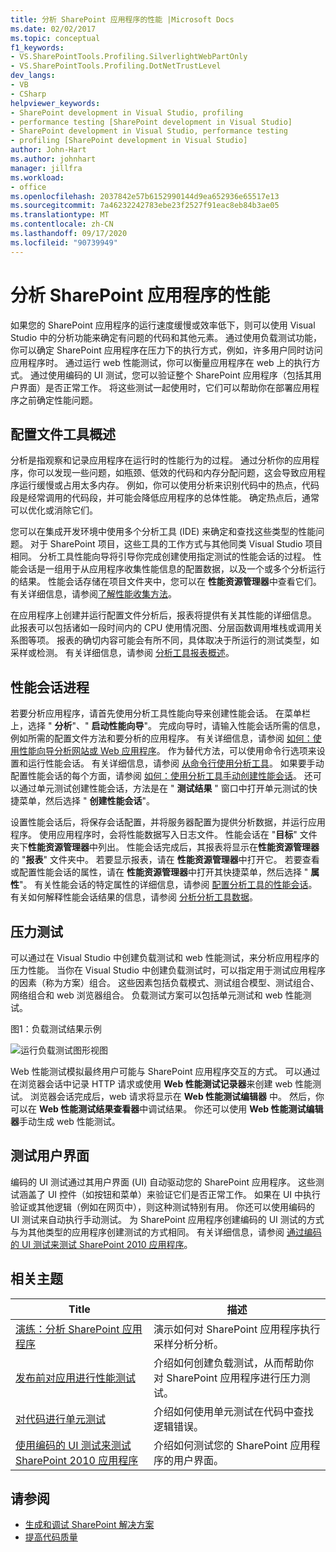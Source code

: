 ```yaml
---
title: 分析 SharePoint 应用程序的性能 |Microsoft Docs
ms.date: 02/02/2017
ms.topic: conceptual
f1_keywords:
- VS.SharePointTools.Profiling.SilverlightWebPartOnly
- VS.SharePointTools.Profiling.DotNetTrustLevel
dev_langs:
- VB
- CSharp
helpviewer_keywords:
- SharePoint development in Visual Studio, profiling
- performance testing [SharePoint development in Visual Studio]
- SharePoint development in Visual Studio, performance testing
- profiling [SharePoint development in Visual Studio]
author: John-Hart
ms.author: johnhart
manager: jillfra
ms.workload:
- office
ms.openlocfilehash: 2037842e57b6152990144d9ea652936e65517e13
ms.sourcegitcommit: 7a46232242783ebe23f2527f91eac8eb84b3ae05
ms.translationtype: MT
ms.contentlocale: zh-CN
ms.lasthandoff: 09/17/2020
ms.locfileid: "90739949"
---
```

# <a name="profile-the-performance-of-sharepoint-applications"></a>分析 SharePoint 应用程序的性能

如果您的 SharePoint 应用程序的运行速度缓慢或效率低下，则可以使用 Visual Studio 中的分析功能来确定有问题的代码和其他元素。 通过使用负载测试功能，你可以确定 SharePoint 应用程序在压力下的执行方式，例如，许多用户同时访问应用程序时。 通过运行 web 性能测试，你可以衡量应用程序在 web 上的执行方式。 通过使用编码的 UI 测试，您可以验证整个 SharePoint 应用程序（包括其用户界面）是否正常工作。 将这些测试一起使用时，它们可以帮助你在部署应用程序之前确定性能问题。

## <a name="profile-tools-overview"></a>配置文件工具概述

分析是指观察和记录应用程序在运行时的性能行为的过程。 通过分析你的应用程序，你可以发现一些问题，如瓶颈、低效的代码和内存分配问题，这会导致应用程序运行缓慢或占用太多内存。 例如，你可以使用分析来识别代码中的热点，代码段是经常调用的代码段，并可能会降低应用程序的总体性能。 确定热点后，通常可以优化或消除它们。

您可以在集成开发环境中使用多个分析工具 (IDE) 来确定和查找这些类型的性能问题。 对于 SharePoint 项目，这些工具的工作方式与其他同类 Visual Studio 项目相同。 分析工具性能向导将引导你完成创建使用指定测试的性能会话的过程。 性能会话是一组用于从应用程序收集性能信息的配置数据，以及一个或多个分析运行的结果。 性能会话存储在项目文件夹中，您可以在 **性能资源管理器**中查看它们。 有关详细信息，请参阅[了解性能收集方法](../profiling/understanding-performance-collection-methods.md)。

在应用程序上创建并运行配置文件分析后，报表将提供有关其性能的详细信息。 此报表可以包括诸如一段时间内的 CPU 使用情况图、分层函数调用堆栈或调用关系图等项。 报表的确切内容可能会有所不同，具体取决于所运行的测试类型，如采样或检测。 有关详细信息，请参阅 [分析工具报表概述](../profiling/performance-report-overview.md)。

## <a name="performance-session-process"></a>性能会话进程

若要分析应用程序，请首先使用分析工具性能向导来创建性能会话。 在菜单栏上，选择 " **分析**"、" **启动性能向导**"。 完成向导时，请输入性能会话所需的信息，例如所需的配置文件方法和要分析的应用程序。 有关详细信息，请参阅 [如何：使用性能向导分析网站或 Web 应用程序](../profiling/how-to-collect-performance-data-for-a-web-site.md)。 作为替代方法，可以使用命令行选项来设置和运行性能会话。 有关详细信息，请参阅 [从命令行使用分析工具](../profiling/using-the-profiling-tools-from-the-command-line.md)。 如果要手动配置性能会话的每个方面，请参阅 [如何：使用分析工具手动创建性能会话](../profiling/how-to-manually-create-performance-sessions.md)。 还可以通过单元测试创建性能会话，方法是在 " **测试结果** " 窗口中打开单元测试的快捷菜单，然后选择 " **创建性能会话**"。

设置性能会话后，将保存会话配置，并将服务器配置为提供分析数据，并运行应用程序。 使用应用程序时，会将性能数据写入日志文件。 性能会话在 "**目标**" 文件夹下**性能资源管理器**中列出。 性能会话完成后，其报表将显示在**性能资源管理器**的 "**报表**" 文件夹中。 若要显示报表，请在 **性能资源管理器**中打开它。 若要查看或配置性能会话的属性，请在 **性能资源管理器**中打开其快捷菜单，然后选择 " **属性**"。 有关性能会话的特定属性的详细信息，请参阅 [配置分析工具的性能会话](../profiling/configuring-performance-sessions.md)。 有关如何解释性能会话结果的信息，请参阅 [分析分析工具数据](../profiling/analyzing-performance-tools-data.md)。

## <a name="stress-test"></a>压力测试

可以通过在 Visual Studio 中创建负载测试和 web 性能测试，来分析应用程序的压力性能。 当你在 Visual Studio 中创建负载测试时，可以指定用于测试应用程序的因素（称为方案）组合。 这些因素包括负载模式、测试组合模型、测试组合、网络组合和 web 浏览器组合。 负载测试方案可以包括单元测试和 web 性能测试。

图1：负载测试结果示例

![运行负载测试图形视图](../sharepoint/media/load-webgraphs.png "运行负载测试图形视图")

Web 性能测试模拟最终用户可能与 SharePoint 应用程序交互的方式。 可以通过在浏览器会话中记录 HTTP 请求或使用 **Web 性能测试记录器**来创建 web 性能测试。 浏览器会话完成后，web 请求将显示在 **Web 性能测试编辑器** 中。 然后，你可以在 **Web 性能测试结果查看器**中调试结果。 你还可以使用 **Web 性能测试编辑器**手动生成 web 性能测试。

## <a name="test-user-interfaces"></a>测试用户界面

编码的 UI 测试通过其用户界面 (UI) 自动驱动您的 SharePoint 应用程序。 这些测试涵盖了 UI 控件（如按钮和菜单）来验证它们是否正常工作。 如果在 UI 中执行验证或其他逻辑（例如在网页中），则这种测试特别有用。 你还可以使用编码的 UI 测试来自动执行手动测试。 为 SharePoint 应用程序创建编码的 UI 测试的方式与为其他类型的应用程序创建测试的方式相同。 有关详细信息，请参阅 [通过编码的 UI 测试来测试 SharePoint 2010 应用程序](../vs-2015/test/testing-sharepoint-2010-applications-with-coded-ui-tests.md?view=vs-2015)。

## <a name="related-topics"></a>相关主题

|Title|描述|
|-----------|-----------------|
|[演练：分析 SharePoint 应用程序](../sharepoint/walkthrough-profiling-a-sharepoint-application.md)|演示如何对 SharePoint 应用程序执行采样分析分析。|
|[发布前对应用进行性能测试](/azure/devops/test/load-test/run-performance-tests-app-before-release?view=vsts)|介绍如何创建负载测试，从而帮助你对 SharePoint 应用程序进行压力测试。|
|[对代码进行单元测试](../test/unit-test-your-code.md)|介绍如何使用单元测试在代码中查找逻辑错误。|
|[使用编码的 UI 测试来测试 SharePoint 2010 应用程序](../vs-2015/test/testing-sharepoint-2010-applications-with-coded-ui-tests.md?view=vs-2015)|介绍如何测试您的 SharePoint 应用程序的用户界面。|

## <a name="see-also"></a>请参阅

- [生成和调试 SharePoint 解决方案](../sharepoint/building-and-debugging-sharepoint-solutions.md)
- [提高代码质量](../test/improve-code-quality.md)